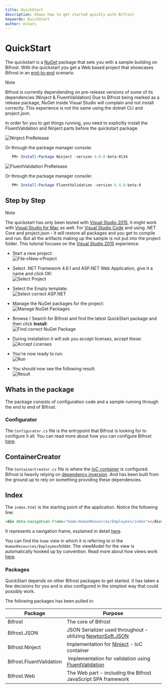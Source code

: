 ```yaml
---
title: QuickStart
description: Shows how to get started quickly with Bifrost
keywords: QuickStart
author: einari
---
```


# QuickStart

The quickstart is a [NuGet](https://nuget.org) package that sets you with a sample building on Bifrost.
With the quickstart you get a Web based project that showcases Bifrost in an [end-to-end](end_to_end.md) scenario.

> [!Note]
> Bifrost is currently dependending on pre-release versions of some of its dependencies (Ninject & FluentValidation)
> Due to Bifrost being marked as a release package, NuGet inside Visual Studio will complain and not install correctly.
> This experience is not the same using the dotnet CLI and project.json.
>
> In order for you to get things running, you need to explicitly install the FluentValidation and Ninject parts before
> the quickstart package.
>
> ![Ninject PreRelease](quickstart_images/ninject_prerelease.png)
>
> Or through the package manager console:
>
>```PowerShell
>    PM> Install-Package Ninject -version 4.0.0-beta-0134
>```
>
> ![FluentValidation PreRelease](quickstart_images/fluentvalidation_prerelease.png)
>
> Or through the package manager console:
>
>```PowerShell
>    PM> Install-Package FluentValidation -version 6.4.0-beta-9
>```

## Step by Step

> [!Note]
> The quickstart has only been tested with [Visual Studio 2015](https://www.visualstudio.com),
> it might work with [Visual Studio for Mac](https://www.visualstudio.com/vs/visual-studio-mac/) as well.
> For [Visual Studio Code](https://go.microsoft.com/fwlink/?linkid=838612) and using
> .NET Core and project.json - it will restore all packages and you get to compile and
> run. But all the artifacts making up the sample is not put into the project folder.
> This tutorial focuses on the [Visual Studio 2015](https://www.visualstudio.com) experience.


* Start a new project:  
![File->New->Project](quickstart_images/file_new.png)

* Select .NET Framework 4.6.1 and ASP.NET Web Application, give it a name and click OK:  
![Select Project](quickstart_images/project_selector.png)

* Select the Empty template:  
![Select correct ASP.NET](quickstart_images/asp_net_selector.png)

* Manage the NuGet packages for the project:  
![Manage NuGet Packages](quickstart_images/manage_nuget_packages.png)

* Browse / Search for Bifrost and find the latest QuickStart package and then click **Install**:  
![Find correct NuGet Package](quickstart_images/find_package.png)

* During installation it will ask you accept licenses, accept these:  
![Accept Licenses](quickstart_images/accept_licenses.png)

* You're now ready to run:  
![Run](quickstart_images/run.png)

* You should now see the following result:  
![Result](quickstart_images/result.png)

## Whats in the package

The package consists of configuration code and a sample running through the end to end of Bifrost.

### Configurator

The `Configurator.cs` file is the entrypoint that Bifrost is looking for to configure it all.
You can read more about how you can configure Bifrost [here](../Backend/configuration.md).

## ContainerCreator

The `ContainerCreator.cs` file is where the [IoC container](https://en.wikipedia.org/wiki/Inversion_of_control) is configured.
Bifrost is heavily relying on [dependency inversion](https://en.wikipedia.org/wiki/Dependency_inversion_principle). And has
been built from the ground up to rely on something providing these dependencies.

## Index

The `index.html` is the starting point of the application. Notice the following line:

```html
<div data-navigation-frame="home:HumanResources/Employees/index"></div>
```

It represents a navigation frame, explained in detail [here](../Frontend/JavaScript/navigation.md).

You can find the `home` view in which it is referring to in the `HumanResources/Employees`folder.
The viewModel for the view is automatically hooked up by convention. Read more about how views work [here](../Frontend/JavaScript/views.md).

### Packages

QuickStart depends on other Bifrost packages to get started. It has taken a few decisions for you and is also configured
in the simplest way that could possibly work.

The following packages has been pulled in:

| Package | Purpose |
| ------- | ------- |
| Bifrost | The core of Bifrost |
| Bifrost.JSON | JSON Serializer used throughout - utilizing [NewtonSoft.JSON](http://www.newtonsoft.com/json) |
| Bifrost.Ninject | Implementation for [Ninject](http://ninject.org/) - IoC container |
| Bifrost.FluentValidation | Implementation for validation using [FluentValidation](https://github.com/JeremySkinner/FluentValidation) |
| Bifrost.Web | The Web part - including the Bifrost JavaScript SPA framework |

